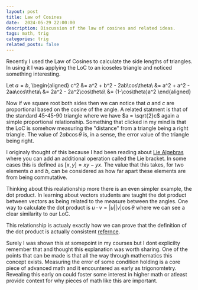 ```yaml
---
layout: post
title: Law of Cosines
date:  2024-05-29 22:00:00
description: Discussion of the law of cosines and related ideas.
tags: math, trig
categories: trig
related_posts: false
---
```


Recently I used the Law of Cosines to calculate the side lengths of triangles. In using it I was applying the LoC to an icoseles triangle and noticed something interesting.

Let $a = b$,
\begin{aligned}
c^2 &= a^2 + b^2 - 2ab\cos\theta\\
&= a^2 + a^2 - 2aa\cos\theta\\
&= 2a^2 - 2a^2\cos\theta\\
&= (1-\cos\theta)a^2
\end{aligned}

Now if we square root both sides then we can notice that $a$ and $c$ are proportional based on the cosine of the angle. A related statment is that of the standard 45-45-90 triangle where we have $a = \sqrt{2}c$ again a simple proportional relationship. Something that clicked in my mind is that the LoC is somehow measuring the "distance" from a triangle being a right triangle. The value of $2ab\cos\theta$ is, in a sense, the error value of the triangle being right.

I originaly thought of this because I had been reading about [Lie Algebras](https://en.wikipedia.org/wiki/Lie_algebra#Basic_examples) where you can add an additional operation called the Lie bracket. In some cases this is defined as $[x,y] = xy-yx$. The value that this takes, for two elements $a$ and $b$, can be considered as how far apart these elements are from being commutative.

Thinking about this realationship more there is an even simpler example, the dot product. In learning about vectors students are taught the dot product between vectors as being related to the measure between the angles. One way to calculate the dot product is $u \cdot v = |u||v|\cos\theta$ where we can see a clear similarity to our LoC.

This relationship is actualy exactly how we can prove that the definition of the dot product is actually consistent [refernce](https://www.mit.edu/~hlb/StantonGrant/18.02/details/tex/lec1snip2-dotprod.pdf).

Surely I was shown this at somepoint in my courses but I dont explicilty remember that and thought this explanation was worth sharing. One of the points that can be made is that all the way through mathematics this concept exists. Measuring the error of some condition holding is a core piece of advanced math and it encountered as early as trigonomtetry. Revealing this early on could foster some interest in higher math or atleast provide context for why pieces of math like this are important.
